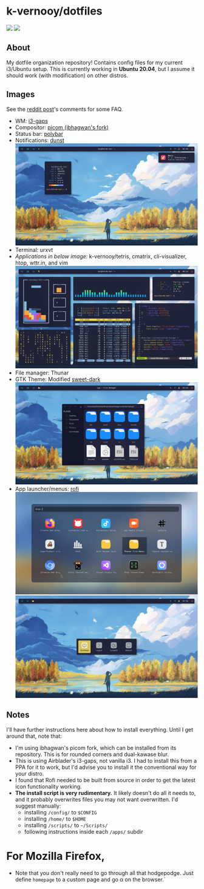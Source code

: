 # k-vernooy/dotfiles

<img src=https://forthebadge.com/images/badges/works-on-my-machine.svg height=30px> <img src=https://forthebadge.com/images/badges/powered-by-black-magic.svg height=30px>

## About
My dotfile organization repository! Contains config files for my current i3/Ubuntu setup. This is currently working in **Ubuntu 20.04**, but I assume it should work (with modification) on other distros.
  
## Images
See the [reddit post](https://www.reddit.com/r/unixporn/comments/j3mfc6/i3gaps_ready_for_fall/)'s comments for some FAQ.

- WM: [i3-gaps](https://github.com/Airblader/i3)
- Compositor: [picom (ibhagwan's fork)](https://github.com/ibhagwan/picom)
- Status bar: [polybar](https://github.com/polybar/polybar)
- Notifications: [dunst](https://github.com/dunst-project/dunst)
![desktop images](screenshots/main.png)
- Terminal: urxvt
- *Applications in below image:* k-vernooy/tetris, cmatrix, cli-visualizer, htop, wttr.in, and vim
![desktop images](screenshots/urxvt.png)
- File manager: Thunar
- GTK Theme: Modified [sweet-dark](https://www.gnome-look.org/p/1253385/)
![desktop images](screenshots/gtk.png)
- App launcher/menus: [rofi](https://github.com/Davatorium/rofi)
![desktop images](screenshots/appmenu.png)
![desktop images](screenshots/powermenu.png)

## Notes
I'll have further instructions here about how to install everything. Until I get around that, note that:

- I'm using ibhagwan's picom fork, which can be installed from its repository. This is for rounded corners and dual-kawase blur.
- This is using Airblader's i3-gaps, not vanilla i3. I had to install this from a PPA for it to work, but I'd advise you to install it the conventional way for your distro.
- I found that Rofi needed to be built from source in order to get the latest icon functionality working.
- **The install script is very rudimentary.** It likely doesn't do all it needs to, and it probably overwrites files you may not want overwritten. I'd suggest manually:
    - installing `/config/` to `$CONFIG`
    - installing `/home/` to `$HOME`
    - installing `/scripts/` to `~/Scripts/`
    - following instructions inside each `/apps/` subdir

# For Mozilla Firefox, 

- Note that you don't really need to go through all that hodgepodge. Just define `homepage` to a custom page and go α on the browser.`
